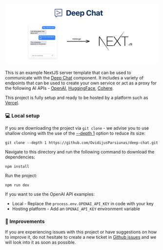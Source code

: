 ![Deep Chat](../../assets/readme/nextjs-connect.png)

This is an example NextJS server template that can be used to communicate with the [Deep Chat](https://www.npmjs.com/package/deep-chat) component. It includes a variety of endpoints that can be used to create your own service or act as a proxy for the following AI APIs - [OpenAI](https://openai.com/blog/openai-api), [HuggingFace](https://learn.microsoft.com/en-gb/azure/cognitive-services/), [Cohere](https://docs.cohere.com/docs).

This project is fully setup and ready to be hosted by a platform such as [Vercel](https://vercel.com/).

### :computer: Local setup

If you are downloading the project via `git clone` - we advise you to use shallow cloning with the use of the [--depth 1](https://www.perforce.com/blog/vcs/git-beyond-basics-using-shallow-clones) option to reduce its size:

```
git clone --depth 1 https://github.com/OvidijusParsiunas/deep-chat.git
```

Navigate to this directory and run the following command to download the dependencies:

```
npm install
```

Run the project:

```
npm run dev
```

If you want to use the OpenAI API examples:

- Local - Replace the `process.env.OPENAI_API_KEY` in code with your key
- Hosting platform - Add an `OPENAI_API_KEY` environment variable

### :wrench: Improvements

If you are experiencing issues with this project or have suggestions on how to improve it, do not hesitate to create a new ticket in [Github issues](https://github.com/OvidijusParsiunas/deep-chat/issues) and we will look into it as soon as possible.
